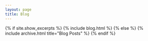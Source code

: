 ```yaml
---
layout: page
title: Blog
---
```


{% if site.show_excerpts %}
  {% include blog.html %}
{% else %}
  {% include archive.html title="Blog Posts" %}
{% endif %}

